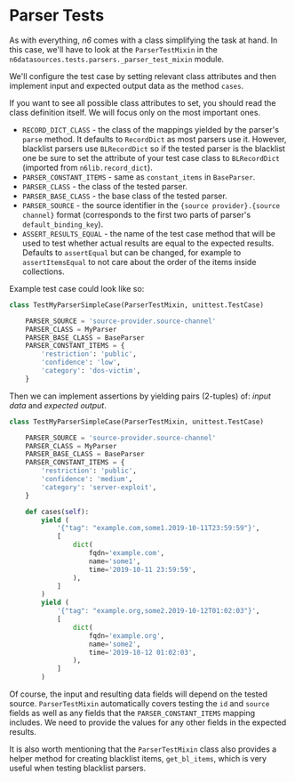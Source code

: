 # Parser Tests

As with everything, _n6_ comes with a class simplifying the task at hand.
In this case, we'll have to look at the `ParserTestMixin` in the
`n6datasources.tests.parsers._parser_test_mixin` module.

We'll configure the test case by setting relevant
class attributes and then implement input and expected output
data as the method `cases`.

If you want to see all possible class attributes to set,
you should read the class definition itself.
We will focus only on the most important ones.

- `RECORD_DICT_CLASS` - the class of the mappings yielded by the
  parser's `parse` method. It defaults to `RecordDict` as most parsers
  use it. However, blacklist parsers use `BLRecordDict` so if the tested
  parser is the blacklist one be sure to set the attribute of your test
  case class to `BLRecordDict` (imported from `n6lib.record_dict`).
- `PARSER_CONSTANT_ITEMS` - same as `constant_items` in `BaseParser`.
- `PARSER_CLASS` - the class of the tested parser.
- `PARSER_BASE_CLASS` - the base class of the tested parser.
- `PARSER_SOURCE` - the source identifier in the `{source provider}.{source channel}`
  format (corresponds to the first two parts of parser's `default_binding_key`).
- `ASSERT_RESULTS_EQUAL` - the name of the test case method that will be used to test whether
  actual results are equal to the expected results. Defaults to `assertEqual` but can be changed,
  for example to `assertItemsEqual` to not care about the order of the items
  inside collections.

Example test case could look like so:

```python
class TestMyParserSimpleCase(ParserTestMixin, unittest.TestCase)

    PARSER_SOURCE = 'source-provider.source-channel'
    PARSER_CLASS = MyParser
    PARSER_BASE_CLASS = BaseParser
    PARSER_CONSTANT_ITEMS = {
        'restriction': 'public',
        'confidence': 'low',
        'category': 'dos-victim',
    }
```

Then we can implement assertions by yielding pairs (2-tuples) of:
_input data_ and _expected output_.

```python
class TestMyParserSimpleCase(ParserTestMixin, unittest.TestCase)

    PARSER_SOURCE = 'source-provider.source-channel'
    PARSER_CLASS = MyParser
    PARSER_BASE_CLASS = BaseParser
    PARSER_CONSTANT_ITEMS = {
        'restriction': 'public',
        'confidence': 'medium',
        'category': 'server-exploit',
    }

    def cases(self):
        yield (
            '{"tag": "example.com,some1.2019-10-11T23:59:59"}',
            [
                dict(
                    fqdn='example.com',
                    name='some1',
                    time='2019-10-11 23:59:59',
                ),
            ]
        )
        yield (
            '{"tag": "example.org,some2.2019-10-12T01:02:03"}',
            [
                dict(
                    fqdn='example.org',
                    name='some2',
                    time='2019-10-12 01:02:03',
                ),
            ]
        )
```

Of course, the input and resulting data fields will depend on the tested source.
`ParserTestMixin` automatically covers testing the `id` and `source`
fields as well as any fields that the `PARSER_CONSTANT_ITEMS` mapping
includes. We need to provide the values for any other fields in the
expected results.

It is also worth mentioning that the `ParserTestMixin` class also provides
a helper method for creating blacklist items, `get_bl_items`, which is
very useful when testing blacklist parsers.
